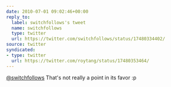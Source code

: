 ```yaml
---
date: 2010-07-01 09:02:46+00:00
reply_to:
  label: switchfollows's tweet
  name: switchfollows
  type: twitter
  url: https://twitter.com/switchfollows/status/17480334402/
source: twitter
syndicated:
- type: twitter
  url: https://twitter.com/roytang/status/17480353464/
---
```


[@switchfollows](https://twitter.com/switchfollows/) That's not really a point in its favor :p